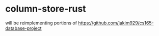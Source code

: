 # column-store-rust

will be reimplementing portions of https://github.com/jakim929/cs165-database-project